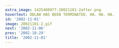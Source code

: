```yaml
---
extra_image: 1425480977-20021101-2after.png
hovertext: ODLAW HAS BEEN TERMINATED. HA. HA. HA.
id: '2002-11-01'
image: 20021101-2.gif
next: '2002-11-06'
prev: '2002-10-29'
title: '2002-11-01'
---
```

